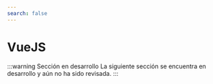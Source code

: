 ```yaml
---
search: false
---
```


# VueJS

:::warning Sección en desarrollo La siguiente sección se encuentra en desarrollo y aún no ha sido revisada. :::
